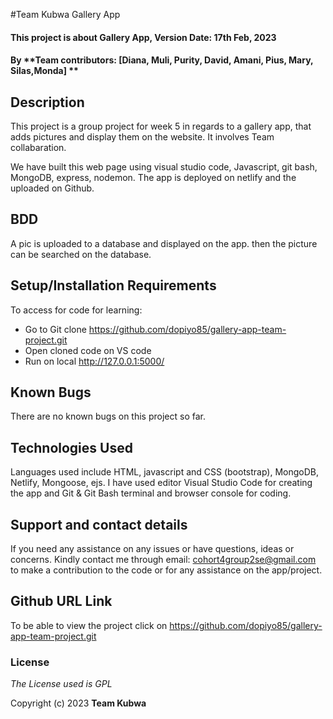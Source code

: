 #Team Kubwa Gallery App

#### This project is about Gallery App, Version Date: 17th Feb, 2023

#### By **Team contributors: [Diana, Muli, Purity, David, Amani, Pius, Mary, Silas,Monda] **


## Description

This project is a group project for week 5 in regards to a gallery app, that adds pictures and display them on the website. It involves Team collabaration.


We have built this web page using visual studio code, Javascript, git bash, MongoDB, express, nodemon. The app is deployed on netlify and the uploaded on Github.

## BDD
A pic is uploaded to a database and displayed on the app. then the picture can be searched on the database.

## Setup/Installation Requirements

To access for code for learning:

- Go to Git clone https://github.com/dopiyo85/gallery-app-team-project.git
- Open cloned code on VS code
- Run on local http://127.0.0.1:5000/

## Known Bugs

There are no known bugs on this project so far.

## Technologies Used

Languages used include HTML, javascript and CSS (bootstrap), MongoDB, Netlify, Mongoose, ejs. I have used editor Visual Studio Code for creating the app and Git & Git Bash terminal and browser console for coding.

## Support and contact details

If you need any assistance on any issues or have questions, ideas or concerns. Kindly contact me through email: cohort4group2se@gmail.com to make a contribution to the code or for any assistance on the app/project.

## Github URL Link

To be able to view the project click on https://github.com/dopiyo85/gallery-app-team-project.git

### License

_The License used is GPL_

Copyright (c) 2023 **Team Kubwa**